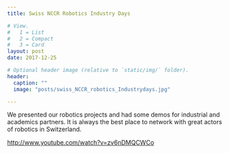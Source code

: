 ```yaml
---
title: Swiss NCCR Robotics Industry Days

# View.
#   1 = List
#   2 = Compact
#   3 = Card
layout: post
date: 2017-12-25

# Optional header image (relative to `static/img/` folder).
header:
  caption: ""
  image: "posts/swiss_NCCR_robotics_Industrydays.jpg"

---
```

We presented our robotics projects and had some demos for industrial and academics partners.
It is always the best place to network with great actors of robotics in Switzerland.

http://www.youtube.com/watch?v=zv6nDMQCWCo


